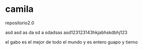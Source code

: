 # camila
repositorio2.0
 
asd
asd
as
da
sd
a
sdadsas
asd123123143hkjabhskdbhj123

el gabo es el mejor de todo el mundo
y es entero guapo y tierno